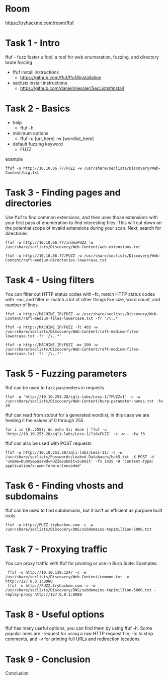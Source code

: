 # Room
https://tryhackme.com/room/ffuf

# Task 1 - Intro
ffuf - fuzz faster u fool, a tool for web enumeration, fuzzing, and directory brute forcing

* ffuf install instructions
  * https://github.com/ffuf/ffuf#installation
* seclists install instructions
  * https://github.com/danielmiessler/SecLists#install

# Task 2 - Basics
* help
  * ffuf -h
* minimum options
  * ffuf -u [url_here] -w [wordlist_here]
* default fuzzing keyword
  * FUZZ

example
```
ffuf -u http://10.10.66.77/FUZZ -w /usr/share/seclists/Discovery/Web-Content/big.txt 
```

# Task 3 - Finding pages and directories
Use ffuf to find common extensions, and then uses those extensions with your first pass of enumeration to find interesting files.  This will cut down on the potential scope of invalid extensions during your scan.  Next, search for directories

```
ffuf -u http://10.10.66.77/indexFUZZ -w /usr/share/seclists/Discovery/Web-Content/web-extensions.txt
```
```
ffuf -u http://10.10.66.77/FUZZ -w /usr/share/seclists/Discovery/Web-Content/raft-medium-directories-lowercase.txt
```

# Task 4 - Using filters
You can filter out HTTP status codes with -fc, match HTTP status codes with -mc, and filter or match a lot of other things like size, word count, and number of lines

```
ffuf -u http://MACHINE_IP/FUZZ -w /usr/share/seclists/Discovery/Web-Content/raft-medium-files-lowercase.txt -fr '/\..*'

ffuf -u http://MACHINE_IP/FUZZ -fc 403 -w /usr/share/seclists/Discovery/Web-Content/raft-medium-files-lowercase.txt -fr '/\..*'

ffuf -u http://MACHINE_IP/FUZZ -mc 200 -w /usr/share/seclists/Discovery/Web-Content/raft-medium-files-lowercase.txt -fr '/\..*'
```

# Task 5 - Fuzzing parameters
ffuf can be used to fuzz parameters in requests.  

```
ffuf -u 'http://10.10.253.28/sqli-labs/Less-1/?FUZZ=1' -c -w /usr/share/seclists/Discovery/Web-Content/burp-parameter-names.txt -fw 39
```

ffuf can read from stdout for a generated wordlist, in this case we are feeding it the values of 0 through 255

```
for i in {0..255}; do echo $i; done | ffuf -u 'http://10.10.253.28/sqli-labs/Less-1/?id=FUZZ' -c -w - -fw 33
```

ffuf can also be used with POST requests

```
ffuf -u http://10.10.253.28/sqli-labs/Less-11/ -c -w /usr/share/seclists/Passwords/Leaked-Databases/hak5.txt -X POST -d 'uname=Dummy&passwd=FUZZ&submit=Submit' -fs 1435 -H 'Content-Type: application/x-www-form-urlencoded' 
```

# Task 6 - Finding vhosts and subdomains
ffuf can be used to find subdomains, but it isn't as efficient as purpose built tools

```
ffuf -u http://FUZZ.tryhackme.com -c -w /usr/share/seclists/Discovery/DNS/subdomains-top1million-5000.txt
```

# Task 7 - Proxying traffic
You can proxy traffic with ffuf for pivoting or use in Burp Suite.  Examples:

```
 ffuf -u http://10.10.139.124/ -c -w /usr/share/seclists/Discovery/Web-Content/common.txt -x http://127.0.0.1:8080
 ffuf -u http://FUZZ.tryhackme.com -c -w /usr/share/seclists/Discovery/DNS/subdomains-top1million-5000.txt -replay-proxy http://127.0.0.1:8080
```

# Task 8 - Useful options
ffuf has many useful options, you can find them by using ffuf -h.  Some popular ones are -request for using a raw HTTP request file, -ic to strip comments, and -v for printing full URLs and redirection locations

# Task 9 - Conclusion
Conclusion